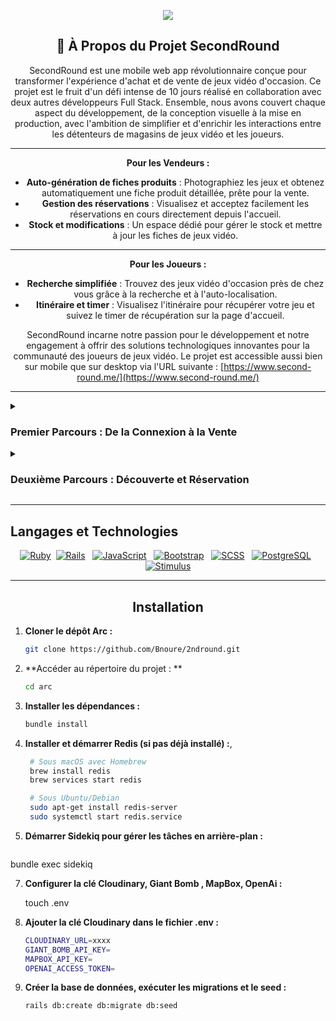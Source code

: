 
<div align="center">
  
  <img src="https://res.cloudinary.com/dgmantli3/image/upload/w_300,h_300/v1712612263/SecondRound/Secondlog.png"/><br/>
  
</div>


<div align="center">

  
## 🚀 À Propos du Projet SecondRound

SecondRound est une mobile web app révolutionnaire conçue pour transformer l'expérience d'achat et de vente de jeux vidéo d'occasion. Ce projet est le fruit d'un défi intense de 10 jours réalisé en collaboration avec deux autres développeurs Full Stack. Ensemble, nous avons couvert chaque aspect du développement, de la conception visuelle à la mise en production, avec l'ambition de simplifier et d'enrichir les interactions entre les détenteurs de magasins de jeux vidéo et les joueurs.


***


**Pour les Vendeurs :**
- **Auto-génération de fiches produits** : Photographiez les jeux et obtenez automatiquement une fiche produit détaillée, prête pour la vente.
- **Gestion des réservations** : Visualisez et acceptez facilement les réservations en cours directement depuis l'accueil.
- **Stock et modifications** : Un espace dédié pour gérer le stock et mettre à jour les fiches de jeux vidéo.


***

**Pour les Joueurs :**
- **Recherche simplifiée** : Trouvez des jeux vidéo d'occasion près de chez vous grâce à la recherche et à l'auto-localisation.
- **Itinéraire et timer** : Visualisez l'itinéraire pour récupérer votre jeu et suivez le timer de récupération sur la page d'accueil.

SecondRound incarne notre passion pour le développement et notre engagement à offrir des solutions technologiques innovantes pour la communauté des joueurs de jeux vidéo. Le projet est accessible aussi bien sur mobile que sur desktop via l'URL suivante : [https://www.second-round.me/](https://www.second-round.me/)

</div>


***


<details>
<summary>
  
  ### Premier Parcours : De la Connexion à la Vente</summary>

  
  

<p align="center">
  <img src="https://res.cloudinary.com/dgmantli3/image/upload/w_500,h_300/v1712592412/SecondRound/Connection.png" alt="Page de connexion" width="500"/><br/>
  *Commencez par une connexion fluide et sécurisée.*
</p>

<p align="center">
  <img src="https://res.cloudinary.com/dgmantli3/image/upload/w_500,h_300/v1712592410/SecondRound/LandingCust.png" alt="Accueil après connexion" width="500"/><br/>
  *Accédez à une interface simplifiée pour photographier votre jeu.*
</p>

<p align="center">
  <img src="https://res.cloudinary.com/dgmantli3/image/upload/w_500,h_300/v1712601416/SecondRound/rjqsjurxsfxr2hp1dzj6.png" alt="Analyse de la photo du jeu" width="500"/><br/>
  *L'analyse intelligente remplit automatiquement les détails du jeu.*
</p>

</details>

<details>
<summary>
  
  ### Deuxième Parcours : Découverte et Réservation</summary>
  
  

<p align="center">
  <img src="https://res.cloudinary.com/dgmantli3/image/upload/w_500,h_300/v1712592410/SecondRound/Pageclient.png" alt="Page d'accueil colorée" width="500"/><br/>
  *Explorez l'accueil dynamique offrant recherche localisée.*
</p>

<p align="center">
  <img src="https://res.cloudinary.com/dgmantli3/image/upload/w_500,h_300/v1712592417/SecondRound/Recherche.png" alt="Recherche localisée de jeux" width="500"/><br/>
  *Effectuez des recherches précises pour trouver les jeux à proximité.*
</p>

<p align="center">
  <img src="https://res.cloudinary.com/dgmantli3/image/upload/w_500,h_300/v1712592413/SecondRound/Aller.png" alt="Vue de la réservation et itinéraire" width="500"/><br/>
  *Consultez vos réservations et l'itinéraire pour récupérer votre jeu.*
</p>

<p align="center">
  <img src="https://res.cloudinary.com/dgmantli3/image/upload/w_500,h_300/v1712592416/SecondRound/Combat.png" alt="Combat de jeux" width="500"/><br/>
  *Participez à des "combats de jeux" ludiques pour découvrir le jeu parfait.*
</details>

***

## Langages et Technologies
</div>

<div align="center">
  
[![Ruby](https://img.shields.io/badge/Ruby-red.svg)](https://www.ruby-lang.org/en/) &nbsp;[![Rails](https://img.shields.io/badge/Rails-brightgreen.svg)](https://rubyonrails.org/) &nbsp;  [![JavaScript](https://img.shields.io/badge/JavaScript-yellow.svg)](https://developer.mozilla.org/en-US/docs/Web/JavaScript) &nbsp; [![Bootstrap](https://img.shields.io/badge/Bootstrap-blueviolet.svg)](https://getbootstrap.com/) &nbsp; [![SCSS](https://img.shields.io/badge/SCSS-orange.svg)](https://sass-lang.com/) &nbsp; [![PostgreSQL](https://img.shields.io/badge/PostgreSQL-blue.svg)](https://www.postgresql.org/) &nbsp; [![Stimulus](https://img.shields.io/badge/Stimulus-lightgrey.svg)](https://stimulus.hotwired.dev/)
</div>

***

<div align="center">
  
## Installation
</div>

1. **Cloner le dépôt Arc :**
   ```bash
   git clone https://github.com/Bnoure/2ndround.git
2. **Accéder au répertoire du projet : **
   ```bash
   cd arc
3. **Installer les dépendances :**
   ```bash
   bundle install
4. **Installer et démarrer Redis (si pas déjà installé) :**,
   ```bash
    # Sous macOS avec Homebrew
    brew install redis
    brew services start redis

    # Sous Ubuntu/Debian
    sudo apt-get install redis-server
    sudo systemctl start redis.service
   
5. **Démarrer Sidekiq pour gérer les tâches en arrière-plan :**
   ```bash
  bundle exec sidekiq
   
7. **Configurer la clé Cloudinary, Giant Bomb , MapBox, OpenAi :**
   
   touch .env
   
8. **Ajouter la clé Cloudinary dans le fichier .env :**
   ```bash
   CLOUDINARY_URL=xxxx
   GIANT_BOMB_API_KEY=
   MAPBOX_API_KEY=
   OPENAI_ACCESS_TOKEN=
   
   
9. **Créer la base de données, exécuter les migrations et le seed :**
   ```bash
   rails db:create db:migrate db:seed


</p>



